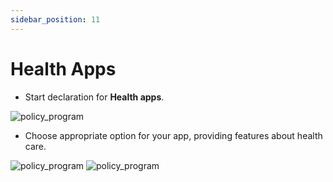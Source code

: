 ```yaml
---
sidebar_position: 11
---
```


# Health Apps

- Start declaration for **Health apps**.

![policy_program](/img/policy_program/privacy_policy_27.png)

- Choose appropriate option for your app, providing features about health care.

![policy_program](/img/policy_program/privacy_policy_28.png)
![policy_program](/img/policy_program/privacy_policy_29.png)
